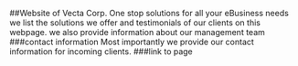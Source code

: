 ##Website of Vecta Corp. One stop solutions for all your eBusiness needs we list the solutions we offer and testimonials of our clients on this webpage.
we also provide information about our management team
###contact information
Most importantly we provide our contact information for incoming clients.
###link to page
